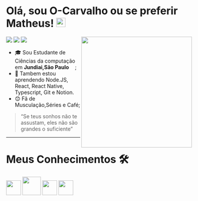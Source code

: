  <h1>  Olá, sou O-Carvalho ou se preferir Matheus! <img src="https://emojis.slackmojis.com/emojis/images/1598266360/10254/pepe_naruto.gif?1598266360" width="25"/> </h1>  

<img src="https://media1.tenor.com/images/690ad4eb5f402d15421bf2c1e9f26271/tenor.gif?itemid=4531486" align="right" width="300"/> 

 
<a href="https://www.linkedin.com/in/o-carvalho"><img src="https://img.shields.io/badge/linkedin-0077B5.svg?style=for-the-badge&logo=linkedin&logoColor=white"></a> 
<a href="https://www.instagram.com/_krvalho"><img src="https://img.shields.io/badge/instagram-E4405F.svg?style=for-the-badge&logo=instagram&logoColor=white"></a> <a href="mailto:contato.perbelini@gmail.com"><img src="https://img.shields.io/badge/e‑mail-D14836.svg?style=for-the-badge&logo=GMail&logoColor=white"></a> 
 
<ul> 
<li>🎓 Sou Estudante de Ciências da computação em <b>Jundiai,São Paulo <img src="https://image.flaticon.com/icons/svg/197/197386.svg" width="13"/></b>;</li> 
<li>🚀 Tambem estou aprendendo <a> Node.JS, React, React Native, Typescript, Git e Notion. </a></li> 
<li>😊 Fã de Musculação,Séries e Café;</li> 
 
</ul> 
 
 
<blockquote> “Se teus sonhos não te assustam, eles não são grandes o suficiente”</blockquote> 
 
--- 
 
<h1>   Meus Conhecimentos 🛠 </h1> 
 
<p> 
<img src="https://emojis.slackmojis.com/emojis/images/1470343792/719/html5.png?1470343792" width="40"/> 
<img src="https://emojis.slackmojis.com/emojis/images/1497185511/2411/css.jpg?1497185511" width="50"/> 
<img src="https://emojis.slackmojis.com/emojis/images/1450441296/151/javascript.png?1450441296" width="40"/> 
<img src="https://emojis.slackmojis.com/emojis/images/1580783631/7685/git.png?1580783631" width="40"/> 

</p> 
